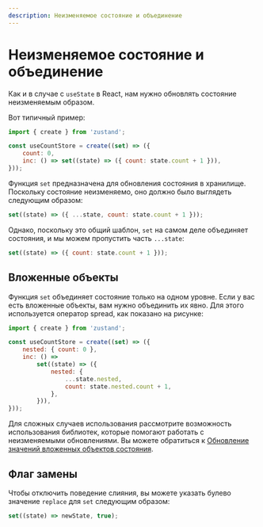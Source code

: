 ```yaml
---
description: Неизменяемое состояние и объединение
---
```


# Неизменяемое состояние и объединение

Как и в случае с `useState` в React, нам нужно обновлять состояние неизменяемым образом.

Вот типичный пример:

```jsx
import { create } from 'zustand';

const useCountStore = create((set) => ({
    count: 0,
    inc: () => set((state) => ({ count: state.count + 1 })),
}));
```

Функция `set` предназначена для обновления состояния в хранилище. Поскольку состояние неизменяемо, оно должно было выглядеть следующим образом:

```js
set((state) => ({ ...state, count: state.count + 1 }));
```

Однако, поскольку это общий шаблон, `set` на самом деле объединяет состояния, и мы можем пропустить часть `...state`:

```js
set((state) => ({ count: state.count + 1 }));
```

## Вложенные объекты

Функция `set` объединяет состояние только на одном уровне. Если у вас есть вложенные объекты, вам нужно объединить их явно. Для этого используется оператор spread, как показано на рисунке:

```jsx
import { create } from 'zustand';

const useCountStore = create((set) => ({
    nested: { count: 0 },
    inc: () =>
        set((state) => ({
            nested: {
                ...state.nested,
                count: state.nested.count + 1,
            },
        })),
}));
```

Для сложных случаев использования рассмотрите возможность использования библиотек, которые помогают работать с неизменяемыми обновлениями. Вы можете обратиться к [Обновление значений вложенных объектов состояния](./updating-state.md#deeply-nested-object).

## Флаг замены

Чтобы отключить поведение слияния, вы можете указать булево значение `replace` для `set` следующим образом:

```js
set((state) => newState, true);
```
